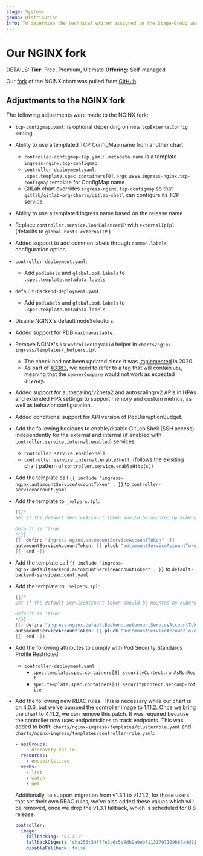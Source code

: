 ```yaml
---
stage: Systems
group: Distribution
info: To determine the technical writer assigned to the Stage/Group associated with this page, see https://handbook.gitlab.com/handbook/product/ux/technical-writing/#assignments
---
```


# Our NGINX fork

DETAILS:
**Tier:** Free, Premium, Ultimate
**Offering:** Self-managed

Our [fork](https://gitlab.com/gitlab-org/charts/gitlab/tree/master/charts/nginx-ingress) of the NGINX chart was pulled from [GitHub](https://github.com/kubernetes/ingress-nginx).

## Adjustments to the NGINX fork

The following adjustments were made to the NGINX fork:

- `tcp-configmap.yaml`: is optional depending on new `tcpExternalConfig` setting
- Ability to use a templated TCP ConfigMap name from another chart
  - `controller-configmap-tcp.yaml`: `.metadata.name` is a template `ingress-nginx.tcp-configmap`
  - `controller-deployment.yaml`: `.spec.template.spec.containers[0].args` uses `ingress-nginx.tcp-configmap` template for ConfigMap name
  - GitLab chart overrides `ingress-nginx.tcp-configmap` so that `gitlab/gitlab-org/charts/gitlab-shell` can configure its TCP service
- Ability to use a templated Ingress name based on the release name
- Replace `controller.service.loadBalancerIP` with `externalIpTpl` (defaults to `global.hosts.externalIP` )
- Added support to add common labels through `common.labels` configuration option
- `controller-deployment.yaml`:
  - Add `podlabels` and `global.pod.labels` to `.spec.template.metadata.labels`
- `default-backend-deployment.yaml`:
  - Add `podlabels` and `global.pod.labels` to `.spec.template.metadata.labels`
- Disable NGINX's default nodeSelectors.
- Added support for PDB `maxUnavailable`.
- Remove NGINX's `isControllerTagValid` helper in `charts/nginx-ingress/templates/_helpers.tpl`
  - The check had not been updated since it was [implemented](https://github.com/kubernetes/ingress-nginx/pull/5252) in 2020.
  - As part of [#3383](https://gitlab.com/gitlab-org/charts/gitlab/-/issues/3383), we need to refer to a tag that will contain `ubi`,
    meaning that the `semverCompare` would not work as expected anyway.
- Added support for autoscaling/v2beta2 and autoscaling/v2 APIs in HPAs and
  extended HPA settings to support memory and custom metrics, as well as
  behavior configuration.
- Added conditional support for API version of PodDisruptionBudget.
- Add the following booleans to enable/disable GitLab Shell (SSH access) independently for the external and internal (if enabled with `controller.service.internal.enabled`) services:
  - `controller.service.enableShell`.
  - `controller.service.internal.enableShell`.
  (follows the exisiting chart pattern of `controller.service.enableHttp(s)`)
- Add the template call `{{ include "ingress-nginx.automountServiceAccountToken" . }}` to `controller-serviceaccount.yaml`
- Add the template to `_helpers.tpl`:

  ```go
  {{/*
  Set if the default ServiceAccount token should be mounted by Kubernetes or not.

  Default is 'true'
  */}}
  {{- define "ingress-nginx.automountServiceAccountToken" -}}
  automountServiceAccountToken: {{ pluck "automountServiceAccountToken" .Values.serviceAccount .Values.global.serviceAccount | first }}
  {{- end -}}
  ```

- Add the template call `{{ include "ingress-nginx.defaultBackend.automountServiceAccountToken" . }}` to `default-backend-serviceaccount.yaml`
- Add the template to `_helpers.tpl`:

  ```go
  {{/*
  Set if the default ServiceAccount token should be mounted by Kubernetes or not.

  Default is 'true'
  */}}
  {{- define "ingress-nginx.defaultBackend.automountServiceAccountToken" -}}
  automountServiceAccountToken: {{ pluck "automountServiceAccountToken" .Values.defaultBackend.serviceAccount .Values.global.serviceAccount | first }}
  {{- end -}}
  ```

- Add the following attributes to comply with Pod Security Standards Profile Restricted:
  - `controller-deployment.yaml`
    - `spec.template.spec.containers[0].securityContext.runAsNonRoot`
    - `spec.template.spec.containers[0].securityContext.seccompProfile`
- Add the following new RBAC rules. This is necessary while our chart is on 4.0.6, but we've bumped the controller image to 1.11.2. Once we bring the chart to 4.11.2, we can remove this patch. It was required because the controller now uses endpointslices to track endpoints.
  This was added to both: `charts/nginx-ingress/templates/clusterrole.yaml` and `charts/nginx-ingress/templates/controller-role.yaml`: 

  ```yaml 
  - apiGroups:
      - discovery.k8s.io
    resources:
      - endpointslices
    verbs:
      - list
      - watch
      - get
  ```
  
  Additionally, to support migration from v1.3.1 to v1.11.2, for those users that set their own RBAC rules, we've also
  added these values which will be removed, once we drop the v1.3.1 fallback, which is scheduled for 8.8 release.

  ```yaml 
  controller:
    image:
      fallbackTag: "v1.3.1"
      fallbackDigest: "sha256:54f7fe2c6c5a9db9a0ebf1131797109bb7a4d91f56b9b362bde2abd237dd1974"
      disableFallback: false
  ```
